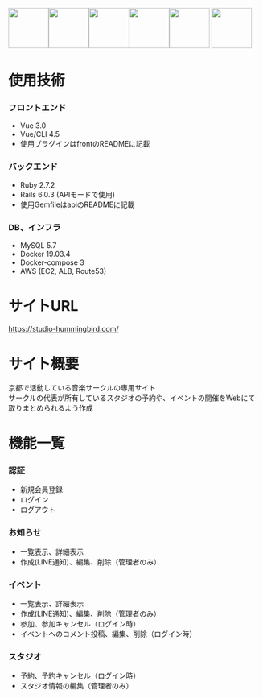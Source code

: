 <img src="https://www.ruby-lang.org/images/header-ruby-logo@2x.png" width="80" style="max-width:100%;"><img src="https://camo.githubusercontent.com/fb3c0ba1d4429fadfcc57570b9d09d6ccfa3485d/687474703a2f2f69322e77702e636f6d2f73616d616e6368612e636f6d2f77702d636f6e74656e742f75706c6f6164732f323031372f31322f7261696c732e706e673f6669743d363030253243363030" width="80" data-canonical-src="http://i2.wp.com/samancha.com/wp-content/uploads/2017/12/rails.png?fit=600%2C600"><img src="https://jp.vuejs.org//images/logo.png" width="80"><img src="https://a0.awsstatic.com/libra-css/images/site/touch-icon-iphone-114-smile.png" width="80"><img src="https://camo.githubusercontent.com/e0e3e4ad47134bff0f4d1f01c8e0882b2240c486/68747470733a2f2f7777772e6d7973716c2e636f6d2f636f6d6d6f6e2f6c6f676f732f6c6f676f2d6d7973716c2d313730783131352e706e67" width="80" data-canonical-src="https://www.mysql.com/common/logos/logo-mysql-170x115.png" style="max-width:100%;">
<img src="https://www.docker.com/sites/default/files/d8/styles/role_icon/public/2019-07/Docker-Logo-White-RGB_Vertical-BG_0.png?itok=8Tuac9I3" width="80">

# 使用技術
### フロントエンド
* Vue 3.0
* Vue/CLI 4.5
* <a src="https://github.com/yuya-yamaguchi/kyoon_circle_app/tree/master/front">使用プラグインはfrontのREADMEに記載</a>

### バックエンド
* Ruby 2.7.2
* Rails 6.0.3 (APIモードで使用)
* <a src="https://github.com/yuya-yamaguchi/kyoon_circle_app/tree/master/api">使用GemfileはapiのREADMEに記載</a>

### DB、インフラ
* MySQL 5.7
* Docker 19.03.4
* Docker-compose 3
* AWS (EC2, ALB, Route53)

# サイトURL
https://studio-hummingbird.com/

# サイト概要
京都で活動している音楽サークルの専用サイト<br>
サークルの代表が所有しているスタジオの予約や、イベントの開催をWebにて取りまとめられるよう作成

# 機能一覧
### 認証
* 新規会員登録
* ログイン
* ログアウト

### お知らせ
* 一覧表示、詳細表示
* 作成(LINE通知)、編集、削除（管理者のみ）

### イベント
* 一覧表示、詳細表示
* 作成(LINE通知)、編集、削除（管理者のみ）
* 参加、参加キャンセル（ログイン時）
* イベントへのコメント投稿、編集、削除（ログイン時）

### スタジオ
* 予約、予約キャンセル（ログイン時）
* スタジオ情報の編集（管理者のみ）
